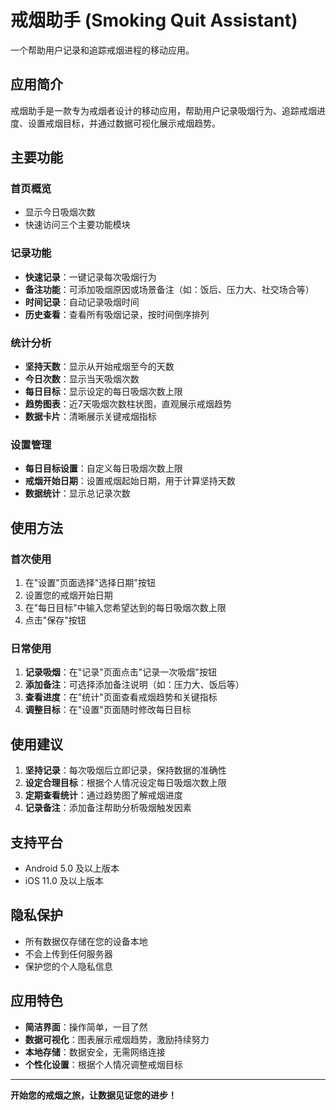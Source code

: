 # 戒烟助手 (Smoking Quit Assistant)

一个帮助用户记录和追踪戒烟进程的移动应用。

## 应用简介

戒烟助手是一款专为戒烟者设计的移动应用，帮助用户记录吸烟行为、追踪戒烟进度、设置戒烟目标，并通过数据可视化展示戒烟趋势。

## 主要功能

### 首页概览
- 显示今日吸烟次数
- 快速访问三个主要功能模块

### 记录功能
- **快速记录**：一键记录每次吸烟行为
- **备注功能**：可添加吸烟原因或场景备注（如：饭后、压力大、社交场合等）
- **时间记录**：自动记录吸烟时间
- **历史查看**：查看所有吸烟记录，按时间倒序排列

### 统计分析
- **坚持天数**：显示从开始戒烟至今的天数
- **今日次数**：显示当天吸烟次数
- **每日目标**：显示设定的每日吸烟次数上限
- **趋势图表**：近7天吸烟次数柱状图，直观展示戒烟趋势
- **数据卡片**：清晰展示关键戒烟指标

### 设置管理
- **每日目标设置**：自定义每日吸烟次数上限
- **戒烟开始日期**：设置戒烟起始日期，用于计算坚持天数
- **数据统计**：显示总记录次数

## 使用方法

### 首次使用
1. 在"设置"页面选择"选择日期"按钮
2. 设置您的戒烟开始日期
3. 在"每日目标"中输入您希望达到的每日吸烟次数上限
4. 点击"保存"按钮

### 日常使用
1. **记录吸烟**：在"记录"页面点击"记录一次吸烟"按钮
2. **添加备注**：可选择添加备注说明（如：压力大、饭后等）
3. **查看进度**：在"统计"页面查看戒烟趋势和关键指标
4. **调整目标**：在"设置"页面随时修改每日目标

## 使用建议

1. **坚持记录**：每次吸烟后立即记录，保持数据的准确性
2. **设定合理目标**：根据个人情况设定每日吸烟次数上限
3. **定期查看统计**：通过趋势图了解戒烟进度
4. **记录备注**：添加备注帮助分析吸烟触发因素

## 支持平台

- Android 5.0 及以上版本
- iOS 11.0 及以上版本

## 隐私保护

- 所有数据仅存储在您的设备本地
- 不会上传到任何服务器
- 保护您的个人隐私信息

## 应用特色

- **简洁界面**：操作简单，一目了然
- **数据可视化**：图表展示戒烟趋势，激励持续努力
- **本地存储**：数据安全，无需网络连接
- **个性化设置**：根据个人情况调整戒烟目标

---

**开始您的戒烟之旅，让数据见证您的进步！**
